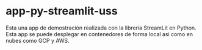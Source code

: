 # app-py-streamlit-uss

Esta una app de demostración realizada con la libreria StreamLit en Python.
Esta app se puede desplegar en contenedores de forma local asi como en nubes como GCP y AWS.